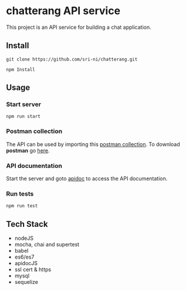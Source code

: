# chatterang API service
This project is an API service for building a chat application.

## Install
`git clone https://github.com/sri-ni/chatterang.git`

`npm Install`

## Usage

### Start server
`npm run start`

### Postman collection
The API can be used by importing this [postman collection](https://www.getpostman.com/collections/1c0944ec54b12ec1b864).
To download **postman** go [here](https://www.getpostman.com/).

### API documentation
Start the server and goto [apidoc](https://localhost:3001/apidoc/) to access the API documentation.

### Run tests
`npm run test`


## Tech Stack
- nodeJS
- mocha, chai and supertest
- babel
- es6/es7
- apidocJS
- ssl cert & https
- mysql
- sequelize

